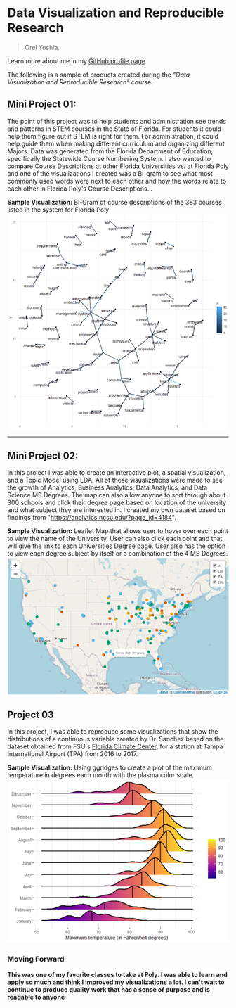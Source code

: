 # Data Visualization and Reproducible Research

> Orel Yoshia. 

Learn more about me in my [GitHub profile page](https://github.com/orelyoshia)


The following is a sample of products created during the _"Data Visualization and Reproducible Research"_ course.


## Mini Project 01:

The point of this project was to help students and administration see trends and patterns in STEM courses in the State of Florida. For students it could help them figure out if STEM is right for them. For administration, it could help guide them when making different curriculum and organizing different Majors. Data was generated from the Florida Department of Education, specifically the Statewide Course Numbering System. I also wanted to compare Course Descriptions at other Florida Universities vs. at Florida Poly and one of the visualizations I created was a Bi-gram to see what most commonly used words were next to each other and how the words relate to each other in Florida Poly's Course Descriptions.
.

**Sample Visualization:** Bi-Gram of course descriptions of the 383 courses listed in the system for Florida Poly
![](figures/poly_bigram_coursedescp.png)


---

## Mini Project 02:

In this project I was able to create an interactive plot, a spatial visualization, and a Topic Model using LDA. All of these visualizations were made to see the growth of Analytics, Business Analytics, Data Analytics, and Data Science MS Degrees. The map can also allow anyone to sort through about 300 schools and click their degree page based on location of the university and what subject they are interested in. I created my own dataset based on findings from "https://analytics.ncsu.edu/?page_id=4184". 

**Sample Visualization:** Leaflet Map that allows user to hover over each point to view the name of the University. User can also click each point and that will give the link to each Universities Degree page. User also has the option to view each degree subject by itself or a combination of the 4 MS Degrees.
![](figures/interactive_map_mp2.png)



## Project 03

In this project, I was able to reproduce some visualizations that show the distributions of a continuous variable created by Dr. Sanchez based on the dataset obtained from FSU's [Florida Climate Center](https://climatecenter.fsu.edu/climate-data-access-tools/downloadable-data), for a station at Tampa International Airport (TPA) from 2016 to 2017.

**Sample Visualization:** Using ggridges to create a plot of the maximum temperature in degrees each month with the plasma color scale.
![](figures/plasma_ggridges.png)


### Moving Forward

**This was one of my favorite classes to take at Poly. I was able to learn and apply so much and think I improved my visualizations a lot. I can't wait to continue to produce quality work that has a sense of purpose and is readable to anyone**
